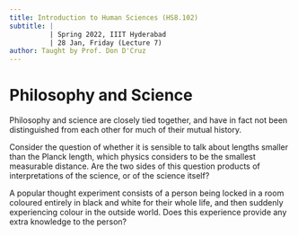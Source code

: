 ```yaml
---
title: Introduction to Human Sciences (HS8.102)
subtitle: |
          | Spring 2022, IIIT Hyderabad
          | 28 Jan, Friday (Lecture 7)
author: Taught by Prof. Don D'Cruz
---
```


# Philosophy and Science
Philosophy and science are closely tied together, and have in fact not been distinguished from each other for much of their mutual history.  

Consider the question of whether it is sensible to talk about lengths smaller than the Planck length, which physics considers to be the smallest measurable distance. Are the two sides of this question products of interpretations of the science, or of the science itself?  

A popular thought experiment consists of a person being locked in a room coloured entirely in black and white for their whole life, and then suddenly experiencing colour in the outside world. Does this experience provide any extra knowledge to the person?
